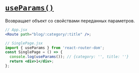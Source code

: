 # [`useParams()`](../index.md)

Возвращает объект со свойствами переданных параметров.

```jsx
// App.jsx
<Route path="blog/:category/:title" />;

// SinglePage.jsx
import { useParams } from 'react-router-dom';
const SinglePage = () => {
  console.log(useParams()); // {category: '', title: ''}
  return <div>1</div>;
};
```
